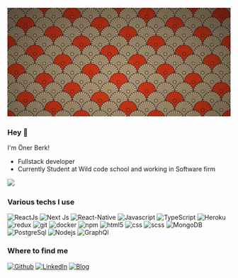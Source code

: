 ![Cover](https://github.com/OnerBerk/OnerBerk/blob/main/img/red.jpeg)
### Hey 🤗

I'm Öner Berk!  

* Fullstack developer
* Currently Student at Wild code school and working in Software firm

![](https://komarev.com/ghpvc/?username=OnerBerk&color=orange) 

<h3>Various techs I use</h3>
<p>
  <img alt="ReactJs" src="https://img.shields.io/badge/-React Js-45c8a2?style=flat-square&logo=react&logoColor=white" />
  <img alt="Next Js" src="https://img.shields.io/badge/-Next%20Js-darkgrey" /> 
  <img alt="React-Native" src="https://img.shields.io/badge/-React--Native-45b8d8?style=flat-square&logo=react&logoColor=white" />
  <img alt="Javascript" src="https://img.shields.io/badge/-Javascript-yellow" />
  <img alt="TypeScript" src="https://img.shields.io/badge/-TypeScript-007ACC?style=flat-square&logo=typescript&logoColor=white" />
  <img alt="Heroku" src="https://img.shields.io/badge/-Heroku-430098?style=flat-square&logo=heroku&logoColor=white" />
  <img alt="redux" src="https://img.shields.io/badge/-Redux-764ABC?style=flat-square&logo=redux&logoColor=white" />
  <img alt="git" src="https://img.shields.io/badge/-Git-F05032?style=flat-square&logo=git&logoColor=white" />
  <img alt="docker" src="https://img.shields.io/badge/-Docker-yellowgreen" />
  <img alt="npm" src="https://img.shields.io/badge/-NPM-CB3837?style=flat-square&logo=npm&logoColor=white" />
  <img alt="html5" src="https://img.shields.io/badge/-HTML5-E34F26?style=flat-square&logo=html5&logoColor=white" />
  <img alt="css" src="https://img.shields.io/badge/-CSS-blueviolet" />
  <img alt="scss" src="https://img.shields.io/badge/-SCSS-pink" />
  <img alt="MongoDB" src="https://img.shields.io/badge/-MongoDB-13aa52?style=flat-square&logo=mongodb&logoColor=white" />
  <img alt="PostgreSql" src="https://img.shields.io/badge/-PostgreSQL-9cf" />
  <img alt="Nodejs" src="https://img.shields.io/badge/-Nodejs-43853d?style=flat-square&logo=Node.js&logoColor=white" />
  <img alt="GraphQl" src="https://img.shields.io/badge/-GraphQL-purple" />
</p>
<h3> Where to find me </h3>
<p>
<a href="https://github.com/OnerBerk" target="_blank"><img alt="Github" src="https://img.shields.io/badge/GitHub-%2312100E.svg?&style=for-the-badge&logo=Github&logoColor=white" /></a>
<a href="https://www.linkedin.com/in/onerberk/" target="_blank"><img alt="LinkedIn" src="https://img.shields.io/badge/linkedin-%230077B5.svg?&style=for-the-badge&logo=linkedin&logoColor=white" /></a>
<a href="https://portfolio-sigma-flame.vercel.app/" target="_blank"><img alt="Blog" src="https://img.shields.io/badge/blog-%2312100E.svg?&style=for-the-badge&logo=medium&logoColor=white" /></a>
</p>


